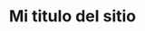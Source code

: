 ---
layout: personalizados
title: Mi titulo del sitio
permalink: /personalizados
section: personalizados
---